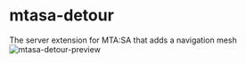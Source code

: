 # mtasa-detour
The server extension for MTA:SA that adds a navigation mesh
![mtasa-detour-preview](https://github.com/tederis/mtasa-detour/assets/12121551/2868c855-1378-4dad-aa6d-723a894c6246)
